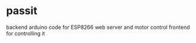 # passit

backend arduino code for ESP8266 web server and motor control
frontend for controlling it 


